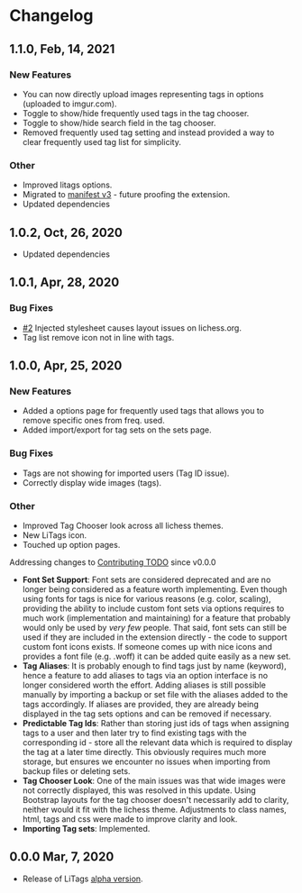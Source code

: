 # Changelog

## 1.1.0, Feb, 14, 2021

### New Features

- You can now directly upload images representing tags in options (uploaded to imgur.com).
- Toggle to show/hide frequently used tags in the tag chooser.
- Toggle to show/hide search field in the tag chooser.
- Removed frequently used tag setting and instead provided a way to clear frequently used tag list for simplicity.

### Other

- Improved litags options.
- Migrated to [manifest v3](https://developer.chrome.com/docs/extensions/mv3) - future proofing the extension.
- Updated dependencies

## 1.0.2, Oct, 26, 2020

- Updated dependencies

## 1.0.1, Apr, 28, 2020

### Bug Fixes

- [#2](https://github.com/mpunkenhofer/litags/issues/2) Injected stylesheet causes layout issues on lichess.org.
- Tag list remove icon not in line with tags.

## 1.0.0, Apr, 25, 2020

### New Features

- Added a options page for frequently used tags that allows you to remove specific ones from freq. used.
- Added import/export for tag sets on the sets page.

### Bug Fixes

- Tags are not showing for imported users (Tag ID issue).
- Correctly display wide images (tags).

### Other

- Improved Tag Chooser look across all lichess themes.
- New LiTags icon.
- Touched up option pages.

Addressing changes to [Contributing TODO](https://github.com/mpunkenhofer/litags/blob/75f058196aa10359fd48ee45ad65b871b0721bbc/CONTRIBUTING.md#TODO) since v0.0.0

- **Font Set Support**: Font sets are considered deprecated and are no longer being considered as a feature worth implementing. Even though using fonts for tags is nice for various reasons (e.g. color, scaling), providing the ability to include custom font sets via options requires to much work (implementation and maintaining) for a feature that probably would only be used by *very few* people. That said, font sets can still be used if they are included in the extension directly - the code to support custom font icons exists. If someone comes up with nice icons and provides a font file (e.g. .woff) it can be added quite easily as a new set.
- **Tag Aliases**: It is probably enough to find tags just by name (keyword), hence a feature to add aliases to tags via an option interface is no longer considered worth the effort. Adding aliases is still possible manually by importing a backup or set file with the aliases added to the tags accordingly. If aliases are provided, they are already being displayed in the tag sets options and can be removed if necessary.
- **Predictable Tag Ids**: Rather than storing just ids of tags when assigning tags to a user and then later try to find existing tags with the corresponding id - store all the relevant data which is required to display the tag at a later time directly. This obviously requires much more storage, but ensures we encounter no issues when importing from backup files or deleting sets.
- **Tag Chooser Look**: One of the main issues was that wide images were not correctly displayed, this was resolved in this update. Using Bootstrap
layouts for the tag chooser doesn't necessarily add to clarity, neither would it fit with the lichess theme. Adjustments to class names, html, tags and css were made to improve clarity and look.
- **Importing Tag sets**: Implemented.

## 0.0.0 Mar, 7, 2020

- Release of LiTags [alpha version](https://github.com/mpunkenhofer/litags/releases/tag/v0.0.0).
